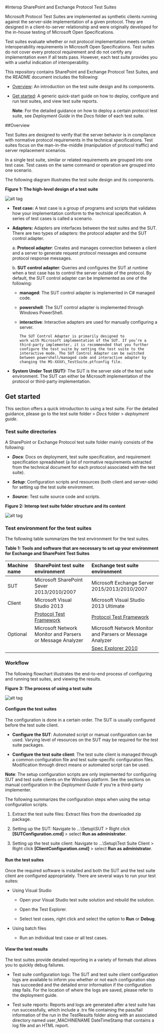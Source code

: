 
#Interop SharePoint and Exchange Protocol Test Suites


Microsoft Protocol Test Suites are implemented as synthetic clients
running against the server-side implementation of a given protocol. They
are designed in a client-to-server relationship and were originally
developed for the in-house testing of Microsoft Open Specifications.

Test suites evaluate whether or not protocol implementation meets
certain interoperability requirements in Microsoft
Open Specifications. Test suites do not cover every protocol
requirement and do not certify any implementation even if all tests
pass. However, each test suite provides you with a useful indication of
interoperability.

This repository contains SharePoint and Exchange Protocol Test Suites,
and the README document includes the following:

-   [Overview](#overview): An introduction on the test suite design and
    its components.

-   [Get started](#get-started): A generic quick-start guide on how to deploy,
    configure and run test suites, and view test suite reports.

    **Note**: For the detailed guidance on how to deploy a certain
    protocol test suite, see *Deployment Guide* in the *Docs* folder of each test suite.

##Overview

Test Suites are designed to verify that the server behavior is in
compliance with normative protocol requirements in the technical
specifications. Test suites focus on the man-in-the-middle (manipulation
of protocol traffic) and server replacement scenarios.

In a single test suite, similar or related requirements are grouped into
one test case. Test cases on the same command or operation are grouped
into one scenario.

The following diagram illustrates the test suite design and its
components.

**Figure 1: The high-level design of a test suite**

![alt tag](https://github.com/ClareMSYanGit/Interop-TestSuites/blob/EASDeployGuide/Doc-Images/Design.png)

-   **Test case:** A test case is a group of programs and scripts that
    validates how your implementation conform to the
    technical specification. A series of test cases is called
    a scenario.

-   **Adapters:** Adapters are interfaces between the test suites and
    the SUT. There are two types of adapters: the protocol adapter and the
    SUT control adapter.

    a.  **Protocol adapter**: Creates and manages connection between a
        client and a server to generate request protocol messages and
        consume protocol response messages.

    b.  **SUT control adapter**: Queries and configures the SUT at
        runtime when a test case has to control the server outside of
        the protocol. By default, the SUT control adapter can be implemented as one of
        the following:

    -   **managed**: The SUT control adapter is implemented in C\#
            managed code.

	-   **powershell**: The SUT control adapter is implemented
            through Windows PowerShell.

    -   **interactive**: Interactive adapters are used for manually
        configuring a server.
		
			The SUT Control Adapter is primarily designed to
            work with Microsoft implementation of the SUT. If you’re a
            third-party implementer, it is recommended that you further
            configure the test suite by setting the test suite to the
            interactive mode. The SUT Control Adapter can be switched
            between powershell/managed code and interactive adapter by
            changing the MS-XXXX\_TestSuite.ptfconfig file.

-   **System Under Test (SUT):** The SUT is the server side of the test
    suite environment. The SUT can either be Microsoft implementation of
    the protocol or third-party implementation.

## Get started

This section offers a quick introduction to using a test suite. For the
detailed guidance, please go to the test suite folder &gt; *Docs* folder
&gt; *deployment guide*.

### Test suite directories 

A SharePoint or Exchange Protocol test suite folder mainly consists of
the following:

-   ***Docs***: Docs on deployment, test suite specification, and
    requirement specification spreadsheet (a list of normative
    requirements extracted from the technical document for each protocol
    associated with the test suite).

-   ***Setup***: Configuration scripts and resources (both client
    and server-side) for setting up the test suite environment.

-   ***Source*:** Test suite source code and scripts.

**Figure 2: Interop test suite folder structure and its content**

![alt tag](https://github.com/ClareMSYanGit/Interop-TestSuites/blob/EASDeployGuide/Doc-Images/FolderStructure.png)

### Test environment for the test suites

The following table summarizes the test environment for the test suites.

**Table 1: Tools and software that are necessary to set up your
environment for Exchange and SharePoint Test Suites**

 
Machine name | SharePoint test suite environment | Exchange test suite environment 
:--- | :--- | :---
SUT | Microsoft SharePoint Sever 2013/2010/2007  | Microsoft Exchange Server 2015/2013/2010/2007
Client |  Microsoft Visual Studio 2013 | Microsoft Visual Studio 2013 Ultimate
       |  [Protocol Test Framework](https://github.com/microsoft/protocoltestframework)  | [Protocol Test Framework](https://github.com/microsoft/protocoltestframework)
                                                                                                                                                              Optional | Microsoft Network Monitor and Parsers or Message Analyzer   | Microsoft Network Monitor and Parsers or Message Analyzer																																					
|| | [Spec Explorer 2010](https://visualstudiogallery.msdn.microsoft.com/271d0904-f178-4ce9-956b-d9bfa4902745/) 
																																							  
                                                                                                                                                                                                            
### Workflow

The following flowchart illustrates the end-to-end process of
configuring and running test suites, and viewing the results.

**Figure 3: The process of using a test suite**

![alt tag](https://github.com/ClareMSYanGit/Interop-TestSuites/blob/EASDeployGuide/Doc-Images/Workflow.png)

#### Configure the test suites

The configuration is done in a certain order. The SUT is usually
configured before the test suite client. 

- **Configure the SUT**: Automated script or manual configuration can be used. Varying level of
resources on the SUT may be required for the test suite packages.

- **Configure the test suite client**: The test suite client is managed
through a common configuration file and test suite-specific
configuration files. Modification through direct means or automated
script can be used.

**Note**: The setup configuration scripts are only implemented for
configuring SUT and test suite clients on the Windows platform. See the
sections on manual configuration in the *Deployment Guide* if you’re a
third-party implementer.

The following summarizes the configuration steps when using the setup
configuration scripts.

1.  Extract the test suite files: Extract files from the downloaded
    zip package.

2.  Setting up the SUT: Navigate to …\\Setup\\SUT &gt; Right click
    **\[SUTConfiguration.cmd\]** &gt; select **Run as administrator**.

3.  Setting up the test suite client: Navigate to …\\Setup\\Test
    Suite Client &gt; Right click **\[ClientConfiguration.cmd\]** &gt;
    select **Run as administrator**.

#### Run the test suites

Once the required software is installed and both the SUT and the test
suite client are configured appropriately. There are several ways to run
your test suites:

-   Using Visual Studio

    -   Open your Visual Studio test suite solution and rebuild
        the solution.

    -   Open the Test Explorer.

    -   Select test cases, right click and select the option to **Run**
        or **Debug**.

-   Using batch files

    -   Run an individual test case or all test cases.

#### View the test results

The test suites provide detailed reporting in a variety of formats that
allows you to quickly debug failures.

- Test suite configuration logs: The SUT and test suite client
configuration logs are available to inform you whether or not each
configuration step has succeeded and the detailed error information if
the configuration step fails. For the location of where the logs are
saved, please refer to the deployment guide.

- Test suite reports: Reports and logs are generated after a test
suite has run successfully, which include a .trx file containing the
pass/fail information of the run in the TestResults folder along with an
associated directory named user\_MACHINENAME DateTimeStamp that
contains a log file and an HTML report.
